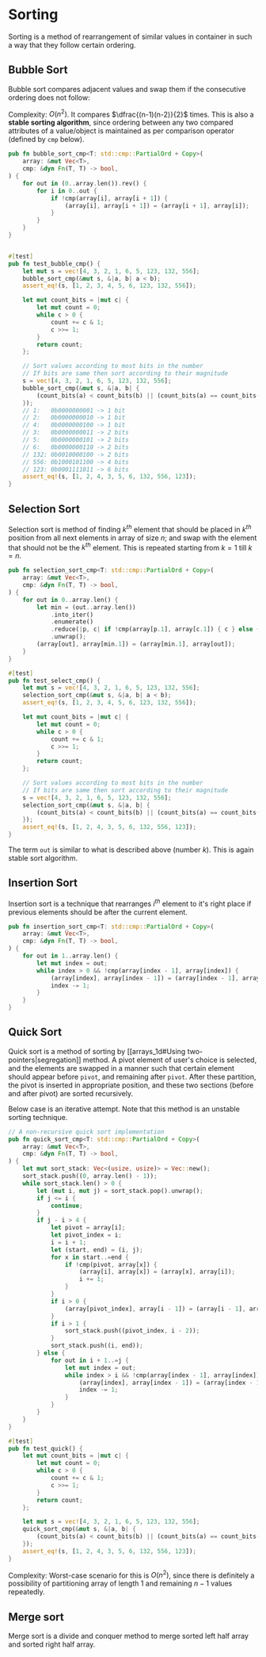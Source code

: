 # Sorting
Sorting is a method of rearrangement of similar values in container in such a way that they follow certain ordering.

## Bubble Sort
Bubble sort compares adjacent values and swap them if the consecutive ordering does not follow:

Complexity: $O(n^2)$. It compares $\dfrac{(n-1)(n-2)}{2}$ times. This is also a **stable sorting algorithm**, since ordering between any two compared attributes of a value/object is maintained as per comparison operator (defined by `cmp` below).

```rust
pub fn bubble_sort_cmp<T: std::cmp::PartialOrd + Copy>(
    array: &mut Vec<T>,
    cmp: &dyn Fn(T, T) -> bool,
) {
    for out in (0..array.len()).rev() {
        for i in 0..out {
            if !cmp(array[i], array[i + 1]) {
                (array[i], array[i + 1]) = (array[i + 1], array[i]);
            }
        }
    }
}


#[test]
pub fn test_bubble_cmp() {
    let mut s = vec![4, 3, 2, 1, 6, 5, 123, 132, 556];
    bubble_sort_cmp(&mut s, &|a, b| a < b);
    assert_eq!(s, [1, 2, 3, 4, 5, 6, 123, 132, 556]);

    let mut count_bits = |mut c| {
        let mut count = 0;
        while c > 0 {
            count += c & 1;
            c >>= 1;
        }
        return count;
    };

    // Sort values according to most bits in the number
    // If bits are same then sort according to their magnitude
    s = vec![4, 3, 2, 1, 6, 5, 123, 132, 556];
    bubble_sort_cmp(&mut s, &|a, b| {
        (count_bits(a) < count_bits(b) || (count_bits(a) == count_bits(b) && a < b))
    });
    // 1:   0b0000000001 -> 1 bit
    // 2:   0b0000000010 -> 1 bit
    // 4:   0b0000000100 -> 1 bit
    // 3:   0b0000000011 -> 2 bits
    // 5:   0b0000000101 -> 2 bits
    // 6:   0b0000000110 -> 2 bits
    // 132: 0b0010000100 -> 2 bits
    // 556: 0b1000101100 -> 4 bits
    // 123: 0b0001111011 -> 6 bits
    assert_eq!(s, [1, 2, 4, 3, 5, 6, 132, 556, 123]);
}
```

## Selection Sort
Selection sort is method of finding $k^{th}$ element that should be placed in $k^{th}$ position from all next elements in array of size $n$; and swap with the element that should not be the $k^{th}$ element. This is repeated starting from $k=1$ till $k=n$.

```rust
pub fn selection_sort_cmp<T: std::cmp::PartialOrd + Copy>(
    array: &mut Vec<T>,
    cmp: &dyn Fn(T, T) -> bool,
) {
    for out in 0..array.len() {
        let min = (out..array.len())
            .into_iter()
            .enumerate()
            .reduce(|p, c| if !cmp(array[p.1], array[c.1]) { c } else { p })
            .unwrap();
        (array[out], array[min.1]) = (array[min.1], array[out]);
    }
}

#[test]
pub fn test_select_cmp() {
    let mut s = vec![4, 3, 2, 1, 6, 5, 123, 132, 556];
    selection_sort_cmp(&mut s, &|a, b| a < b);
    assert_eq!(s, [1, 2, 3, 4, 5, 6, 123, 132, 556]);

    let mut count_bits = |mut c| {
        let mut count = 0;
        while c > 0 {
            count += c & 1;
            c >>= 1;
        }
        return count;
    };

    // Sort values according to most bits in the number
    // If bits are same then sort according to their magnitude
    s = vec![4, 3, 2, 1, 6, 5, 123, 132, 556];
    selection_sort_cmp(&mut s, &|a, b| {
        (count_bits(a) < count_bits(b) || (count_bits(a) == count_bits(b) && a < b))
    });
    assert_eq!(s, [1, 2, 4, 3, 5, 6, 132, 556, 123]);
}
```

The term `out` is similar to what is described above (number $k$). This is again stable sort algorithm.

## Insertion Sort
Insertion sort is a technique that rearranges $i^{th}$ element to it's right place if previous elements should be after the current element.

```rust
pub fn insertion_sort_cmp<T: std::cmp::PartialOrd + Copy>(
    array: &mut Vec<T>,
    cmp: &dyn Fn(T, T) -> bool,
) {
    for out in 1..array.len() {
        let mut index = out;
        while index > 0 && !cmp(array[index - 1], array[index]) {
            (array[index], array[index - 1]) = (array[index - 1], array[index]);
            index -= 1;
        }
    }
}
```

## Quick Sort
Quick sort is a method of sorting by [[arrays_1d#Using two-pointers|segregation]] method. A pivot element of user's choice is selected, and the elements are swapped in a manner such that certain element should appear before `pivot`, and remaining after `pivot`. After these partition, the pivot is inserted in appropriate position, and these two sections (before and after pivot) are sorted recursively.

Below case is an iterative attempt. Note that this method is an unstable sorting technique.

```rust
// A non-recursive quick sort implementation
pub fn quick_sort_cmp<T: std::cmp::PartialOrd + Copy>(
    array: &mut Vec<T>,
    cmp: &dyn Fn(T, T) -> bool,
) {
    let mut sort_stack: Vec<(usize, usize)> = Vec::new();
    sort_stack.push((0, array.len() - 1));
    while sort_stack.len() > 0 {
        let (mut i, mut j) = sort_stack.pop().unwrap();
        if j <= i {
            continue;
        }
        if j - i > 4 {
            let pivot = array[i];
            let pivot_index = i;
            i = i + 1;
            let (start, end) = (i, j);
            for x in start..=end {
                if !cmp(pivot, array[x]) {
                    (array[i], array[x]) = (array[x], array[i]);
                    i += 1;
                }
            }
            if i > 0 {
                (array[pivot_index], array[i - 1]) = (array[i - 1], array[pivot_index]);
            }
            if i > 1 {
                sort_stack.push((pivot_index, i - 2));
            }
            sort_stack.push((i, end));
        } else {
            for out in i + 1..=j {
                let mut index = out;
                while index > i && !cmp(array[index - 1], array[index]) {
                    (array[index], array[index - 1]) = (array[index - 1], array[index]);
                    index -= 1;
                }
            }
        }
    }
}

#[test]
pub fn test_quick() {
    let mut count_bits = |mut c| {
        let mut count = 0;
        while c > 0 {
            count += c & 1;
            c >>= 1;
        }
        return count;
    };

    let mut s = vec![4, 3, 2, 1, 6, 5, 123, 132, 556];
    quick_sort_cmp(&mut s, &|a, b| {
        (count_bits(a) < count_bits(b) || (count_bits(a) == count_bits(b) && a < b))
    });
    assert_eq!(s, [1, 2, 4, 3, 5, 6, 132, 556, 123]);
}
```

Complexity: Worst-case scenario for this is $O(n^2)$, since there is definitely a possibility of partitioning array of length 1 and remaining $n-1$ values repeatedly.

## Merge sort
Merge sort is a divide and conquer method to merge sorted left half array and sorted right half array.